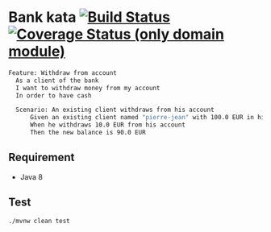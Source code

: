 # Bank kata [![Build Status](https://travis-ci.org/moifort/Bank.svg?branch=master)](https://travis-ci.org/moifort/Bank) [![Coverage Status (only domain module)](https://coveralls.io/repos/github/moifort/Bank/badge.svg?branch=master)](https://coveralls.io/github/moifort/Bank?branch=master) 

```bash
Feature: Withdraw from account
  As a client of the bank
  I want to withdraw money from my account
  In order to have cash

  Scenario: An existing client withdraws from his account
      Given an existing client named "pierre-jean" with 100.0 EUR in his account
      When he withdraws 10.0 EUR from his account
      Then the new balance is 90.0 EUR
```

## Requirement

* Java 8

## Test

```bash
./mvnw clean test
```



